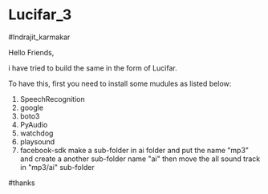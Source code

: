 # Lucifar_3
#Indrajit_karmakar

Hello Friends,

i have tried to build the same in the form of Lucifar.

To have this, first you need to install some mudules as listed below:

1) SpeechRecognition
2) google
3) boto3
4) PyAudio
5) watchdog
6) playsound
7) facebook-sdk
 make a sub-folder in ai folder and put the name "mp3" and create a another sub-folder name "ai" then move the all  sound track in "mp3/ai" sub-folder
 
 
#thanks
